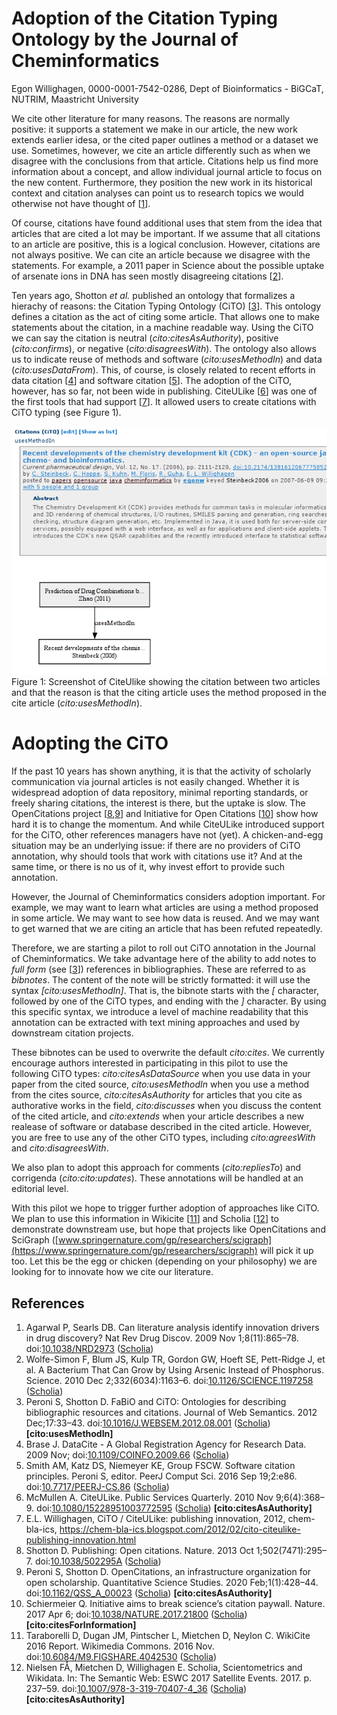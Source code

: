 # Adoption of the Citation Typing Ontology by the Journal of Cheminformatics

Egon Willighagen, 0000-0001-7542-0286, Dept of Bioinformatics - BiGCaT, NUTRIM, Maastricht University

We cite other literature for many reasons. The reasons are normally positive: it supports a statement
we make in our article, the new work extends earlier idesa, or the cited paper outlines a method
or a dataset we use. Sometimes, however, we cite an article differently such as when we
disagree with the conclusions from that article. 
Citations help us find more information about a concept, and allow individual journal article
to focus on the new content. Furthermore, they position the new work in its historical context
and citation analyses can point us to research topics we would otherwise not have
thought of [<a href="#citeref1">1</a>].

Of course, citations have found additional uses that stem from the idea that articles that are
cited a lot may be important. If we assume that all citations to an article are positive,
this is a logical conclusion. However, citations are not always positive. We can cite an article
because we disagree with the statements. For example, a 2011 paper in Science about the possible uptake
of arsenate ions in DNA has seen mostly disagreeing citations [<a href="#citeref2">2</a>].

Ten years ago, Shotton *et al.* published an ontology
that formalizes a hierachy of reasons: the Citation Typing Ontology (CiTO) [<a href="#citeref3">3</a>]. 
This ontology defines a citation as the act of citing some article. That allows one to make
statements about the citation, in a machine readable way. Using the CiTO we can say the
citation is neutral (*cito:citesAsAuthority*), positive (*cito:confirms*), or negative (*cito:disagreesWith*).
The ontology also allows us to indicate reuse of methods and software (*cito:usesMethodIn*) and data (*cito:usesDataFrom*).
This, of course, is closely related to recent efforts in data citation [<a href="#citeref4">4</a>]
and software citation [<a href="#citeref5">5</a>].
The adoption of the CiTO, however, has so far, not been wide in publishing. CiteULike [<a href="#citeref6">6</a>] was one of
the first tools that had support [<a href="#citeref7">7</a>]. It allowed users to create citations with CiTO typing
(see Figure&nbsp;1).

![](culcito.png) <br />
Figure&nbsp;1: Screenshot of CiteUlike showing the citation between two articles and that the reason is that
the citing article uses the method proposed in the cite article (*cito:usesMethodIn*).

# Adopting the CiTO

If the past 10 years has shown anything, it is that the activity of scholarly communication via journal articles is
not easily changed. Whether it is widespread adoption of data repository, minimal reporting standards, or
freely sharing citations, the interest is there, but the uptake is slow. The OpenCitations project
[<a href="#citeref8">8</a>,<a href="#citeref9">9</a>] and Initiative for Open Citations [<a href="#citeref10">10</a>]
show how hard it is to change the momentum. And while CiteULike introduced support for
the CiTO, other references managers have not (yet). A chicken-and-egg situation may be an underlying issue:
if there are no providers of CiTO annotation, why should tools that work with citations use it? And at the
same time, or there is no us of it, why invest effort to provide such annotation.

However, the Journal of Cheminformatics considers adoption important. For example, we may want to learn what
articles are using a method proposed in some article. We may want to see how data is reused. And we may
want to get warned that we are citing an article that has been refuted repeatedly.

Therefore, we are starting a pilot to roll out CiTO annotation in the Journal of Cheminformatics. We
take advantage here of the ability to add notes to *full form* (see [<a href="#citeref3">3</a>])
references in bibliographies. These are referred to as *bibnotes*.
The content of the note will be strictly formatted: it will use the syntax *[cito:usesMethodIn]*.
That is, the bibnote starts with the *[* character, followed by one of the CiTO types, and ending
with the *]* character.
By using this specific syntax, we introduce a level of machine readability that this annotation can
be extracted with text mining approaches and used by downstream citation projects.

These bibnotes can be used to overwrite the default *cito:cites*. We currently encourage
authors interested in participating in this pilot to use the following CiTO types: *cito:citesAsDataSource*
when you use data in your paper from the cited source, *cito:usesMethodIn* when you use a method
from the cites source, *cito:citesAsAuthority* for articles that you cite as authorative works
in the field, *cito:discusses* when you discuss the content of the cited article, and
*cito:extends* when your article describes a new realease of software or database described
in the cited article. However, you are free to use any of the other CiTO types, including
*cito:agreesWith* and *cito:disagreesWith*.

We also plan to adopt this approach for comments (*cito:repliesTo*) and corrigenda (*cito:cito:updates*).
These annotations will be handled at an editorial level.

With this pilot we hope to trigger further adoption of approaches like CiTO. We plan 
to use this information in Wikicite [<a href="#citeref11">11</a>] and Scholia [<a href="#citeref12">12</a>]
to demonstrate downstream use,
but hope that projects like OpenCitations and SciGraph
([www.springernature.com/gp/researchers/scigraph](https://www.springernature.com/gp/researchers/scigraph)
will pick it up too.
Let this be the egg or chicken (depending on your philosophy) we are looking for to innovate
how we cite our literature.

## References

1. <a name="citeref1"></a>Agarwal P, Searls DB. Can literature analysis identify innovation drivers in drug discovery? Nat Rev Drug Discov. 2009 Nov 1;8(11):865–78.  doi:[10.1038/NRD2973](https://doi.org/10.1038/NRD2973) ([Scholia](https://scholia.toolforge.org/doi/10.1038/NRD2973))
2. <a name="citeref2"></a>Wolfe-Simon F, Blum JS, Kulp TR, Gordon GW, Hoeft SE, Pett-Ridge J, et al. A Bacterium That Can Grow by Using Arsenic Instead of Phosphorus. Science. 2010 Dec 2;332(6034):1163–6.  doi:[10.1126/SCIENCE.1197258](https://doi.org/10.1126/SCIENCE.1197258) ([Scholia](https://scholia.toolforge.org/doi/10.1126/SCIENCE.1197258))
3. <a name="citeref3"></a>Peroni S, Shotton D. FaBiO and CiTO: Ontologies for describing bibliographic resources and citations. Journal of Web Semantics. 2012 Dec;17:33–43.  doi:[10.1016/J.WEBSEM.2012.08.001](https://doi.org/10.1016/J.WEBSEM.2012.08.001) ([Scholia](https://scholia.toolforge.org/doi/10.1016/J.WEBSEM.2012.08.001)) **[cito:usesMethodIn]**
4. <a name="citeref4"></a>Brase J. DataCite - A Global Registration Agency for Research Data. 2009 Nov;  doi:[10.1109/COINFO.2009.66](https://doi.org/10.1109/COINFO.2009.66) ([Scholia](https://scholia.toolforge.org/doi/10.1109/COINFO.2009.66))
5. <a name="citeref5"></a>Smith AM, Katz DS, Niemeyer KE, Group FSCW. Software citation principles. Peroni S, editor. PeerJ Comput Sci. 2016 Sep 19;2:e86.  doi:[10.7717/PEERJ-CS.86](https://doi.org/10.7717/PEERJ-CS.86) ([Scholia](https://scholia.toolforge.org/doi/10.7717/PEERJ-CS.86))
6. <a name="citeref6"></a>McMullen A. CiteULike. Public Services Quarterly. 2010 Nov 9;6(4):368–9.  doi:[10.1080/15228951003772595](https://doi.org/10.1080/15228951003772595) ([Scholia](https://scholia.toolforge.org/doi/10.1080/15228951003772595)) **[cito:citesAsAuthority]**
7. <a name="citeref7"></a>E.L. Willighagen, CiTO / CiteULike: publishing innovation, 2012, chem-bla-ics, https://chem-bla-ics.blogspot.com/2012/02/cito-citeulike-publishing-innovation.html
8. <a name="citeref8"></a>Shotton D. Publishing: Open citations. Nature. 2013 Oct 1;502(7471):295–7.  doi:[10.1038/502295A](https://doi.org/10.1038/502295A) ([Scholia](https://scholia.toolforge.org/doi/10.1038/502295A))
9. <a name="citeref9"></a>Peroni S, Shotton D. OpenCitations, an infrastructure organization for open scholarship. Quantitative Science Studies. 2020 Feb;1(1):428–44.  doi:[10.1162/QSS_A_00023](https://doi.org/10.1162/QSS_A_00023) ([Scholia](https://scholia.toolforge.org/doi/10.1162/QSS_A_00023)) **[cito:citesAsAuthority]**
10. <a name="citeref10"></a>Schiermeier Q. Initiative aims to break science’s citation paywall. Nature. 2017 Apr 6;  doi:[10.1038/NATURE.2017.21800](https://doi.org/10.1038/NATURE.2017.21800) ([Scholia](https://scholia.toolforge.org/doi/10.1038/NATURE.2017.21800)) **[cito:citesForInformation]**
11. <a name="citeref11"></a>Taraborelli D, Dugan JM, Pintscher L, Mietchen D, Neylon C. WikiCite 2016 Report. Wikimedia Commons. 2016 Nov.  doi:[10.6084/M9.FIGSHARE.4042530](https://doi.org/10.6084/M9.FIGSHARE.4042530) ([Scholia](https://scholia.toolforge.org/doi/10.6084/M9.FIGSHARE.4042530))
12. <a name="citeref12"></a>Nielsen FÅ, Mietchen D, Willighagen E. Scholia, Scientometrics and Wikidata. In: The Semantic Web: ESWC 2017 Satellite Events. 2017. p. 237–59.  doi:[10.1007/978-3-319-70407-4_36](https://doi.org/10.1007/978-3-319-70407-4_36) ([Scholia](https://scholia.toolforge.org/doi/10.1007/978-3-319-70407-4_36)) **[cito:citesAsAuthority]**

